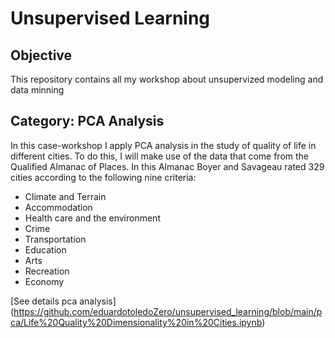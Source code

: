 # Unsupervised Learning

## Objective

This repository contains all my workshop about unsupervized modeling and data minning

## Category: PCA Analysis

In this case-workshop I apply PCA analysis  in the study of quality of life in different cities. To do this, I will make  use of the data that come  from the Qualified Almanac of Places. In this Almanac Boyer and Savageau rated 329 cities according to the following nine criteria:

   - Climate and Terrain
   - Accommodation
   - Health care and the environment
   - Crime
   - Transportation
   - Education
   - Arts
   - Recreation
   - Economy

[See details pca analysis] (https://github.com/eduardotoledoZero/unsupervised_learning/blob/main/pca/Life%20Quality%20Dimensionality%20in%20Cities.ipynb)



